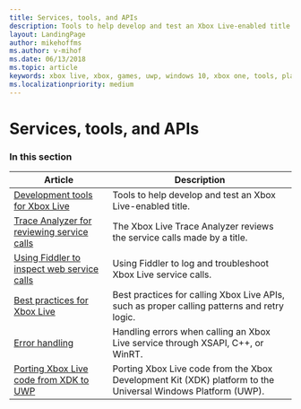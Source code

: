 ```yaml
---
title: Services, tools, and APIs
description: Tools to help develop and test an Xbox Live-enabled title.
layout: LandingPage
author: mikehoffms
ms.author: v-mihof
ms.date: 06/13/2018
ms.topic: article
keywords: xbox live, xbox, games, uwp, windows 10, xbox one, tools, player reset, live trace analyzer, LTA, xbox live account tool
ms.localizationpriority: medium
---
```


# Services, tools, and APIs


### In this section

| Article | Description |
|---------|-------------|
| [Development tools for Xbox Live](tools.md) | Tools to help develop and test an Xbox Live-enabled title. |
| [Trace Analyzer for reviewing service calls](analyze-service-calls.md) | The Xbox Live Trace Analyzer reviews the service calls made by a title. |
| [Using Fiddler to inspect web service calls](../using-xbox-live/troubleshooting/how-to-set-up-fiddler-for-debugging.md) | Using Fiddler to log and troubleshoot Xbox Live service calls. |
| [Best practices for Xbox Live](../using-xbox-live/best-practices/best-practices_nav.md) | Best practices for calling Xbox Live APIs, such as proper calling patterns and retry logic. |
| [Error handling](../using-xbox-live/error-handling/error-handling_nav.md) | Handling errors when calling an Xbox Live service through XSAPI, C++, or WinRT. |
| [Porting Xbox Live code from XDK to UWP](../using-xbox-live/porting-xbox-live-code-from-xdk-to-uwp.md) | Porting Xbox Live code from the Xbox Development Kit (XDK) platform to the Universal Windows Platform (UWP). |
